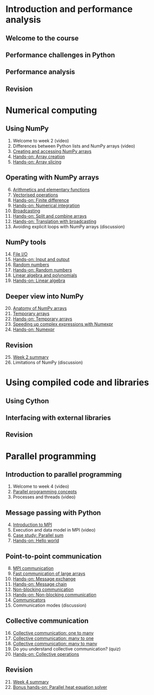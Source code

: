 # Introduction and performance analysis

## Welcome to the course

## Performance challenges in Python

## Performance analysis

## Revision


# Numerical computing

## Using NumPy

1. Welcome to week 2 (video)
2. Differences between Python lists and NumPy arrays (video)
3. [Creating and accessing NumPy arrays](numerical-computing/creating-and-accessing.md)
4. [Hands-on: Array creation](../../numpy/array-creation/)
5. [Hands-on: Array slicing](../../numpy/array-slicing/)

## Operating with NumPy arrays

6. [Arithmetics and elementary functions](numerical-computing/simple-operations.md)
7. [Vectorised operations](numerical-computing/vectorised-operations.md)
8. [Hands-on: Finite difference](../../numpy/finite-difference/)
9. [Hands-on: Numerical integration](../../numpy/integration/)
10. [Broadcasting](numerical-computing/broadcasting.md)
11. [Hands-on: Split and combine arrays](../../numpy/split-combine/)
12. [Hands-on: Translation with broadcasting](../../numpy/broadcast-translation/)
13. Avoiding explicit loops with NumPy arrays (discussion)

## NumPy tools

14. [File I/O](numerical-computing/file-io.md)
15. [Hands-on: Input and output](../../numpy/input-output/)
16. [Random numbers](numerical-computing/random-numbers.md)
17. [Hands-on: Random numbers](../../numpy/random-numbers/)
18. [Linear algebra and polynomials](numerical-computing/linear-algebra.md)
19. [Hands-on: Linear algebra](../../numpy/linear-algebra/)

## Deeper view into NumPy

20. [Anatomy of NumPy arrays](numerical-computing/anatomy-of-ndarray.md)
21. [Temporary arrays](numerical-computing/temporary-arrays.md)
22. [Hands-on: Temporary arrays](../../numpy/temporary-arrays/)
23. [Speeding up complex expressions with Numexpr](numerical-computing/numexpr.md)
24. [Hands-on: Numexpr](../../numpy/numexpr/)

## Revision

25. [Week 2 summary](numerical-computing/summary.md)
26. Limitations of NumPy (discussion)


# Using compiled code and libraries

## Using Cython

## Interfacing with external libraries

## Revision


# Parallel programming

## Introduction to parallel programming

1. Welcome to week 4 (video)
2. [Parallel programming concepts](parallel-programming/concepts.md)
3. Processes and threads (video)

## Message passing with Python

4. [Introduction to MPI](parallel-programming/intro-to-mpi.md)
5. Execution and data model in MPI (video)
6. [Case study: Parallel sum](parallel-programming/parallel-sum.md)
7. [Hands-on: Hello world](../../mpi/hello-world/)

## Point-to-point communication

8. [MPI communication](parallel-programming/send-receive.md)
9. [Fast communication of large arrays](parallel-programming/send-receive-array.md)
10. [Hands-on: Message exchange](../../mpi/message-exchange/)
11. [Hands-on: Message chain](../../mpi/message-chain/)
12. [Non-blocking communication](parallel-programming/non-blocking.md)
13. [Hands-on: Non-blocking communication](../../mpi/non-blocking/)
14. [Communicators](parallel-programming/communicators.md)
15. Communication modes (discussion)

## Collective communication

16. [Collective communication: one to many](parallel-programming/collectives-1-to-n.md)
17. [Collective communication: many to one](parallel-programming/collectives-n-to-1.md)
18. [Collective communication: many to many](parallel-programming/collectives-n-to-n.md)
19. Do you understand collective communication? (quiz)
20. [Hands-on: Collective operations](../../mpi/collectives/)

## Revision

21. [Week 4 summary](parallel-programming/summary.md)
22. [Bonus hands-on: Parallel heat equation solver](../../mpi/heat-equation/)

